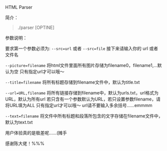 HTML Parser

简介：
> ./parser [OPTINE]

参数说明：

要求第一个参数必须为:
``--src=url`` 或者 ``--src=file``
接下来请输入你的 url 或者 文件名

``--picture=filename``
将html文件里面所有图片存储为filename0，filename1,...默认为空
只有指定url才可以哦～

``--title=filename``
将所有标题存储到filename文件中，默认为title.txt

``--url=URL,filename``
将所有链接存储到filename中，默认为urls.txt，url格式为URL，默认为所有url
若只含有一个参数默认为URL，若只设置参数filename，请将URL填为ALL
只有指定url才可以哦～
url请不要输入多余括号……emmmm

``--text=filename``
将文件中所有标题和段落所包含的文字存储在filename文件中，默认为text.txt

用户体验真的是极差呢……(摊手

感谢陈大佬！%%%
